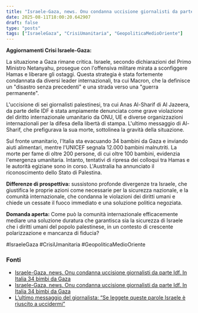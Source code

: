 ```yaml
---
title: "Israele-Gaza, news. Onu condanna uccisione giornalisti da parte Idf. In Italia 34 bimbi da Gaza"
date: 2025-08-11T18:00:20.642907
draft: false
type: "posts"
tags: ["IsraeleGaza", "CrisiUmanitaria", "GeopoliticaMedioOriente"]
---
```


**Aggiornamenti Crisi Israele-Gaza:**

La situazione a Gaza rimane critica.  Israele, secondo dichiarazioni del Primo Ministro Netanyahu,  prosegue con l'offensiva militare mirata a sconfiggere Hamas e liberare gli ostaggi.  Questa strategia è stata fortemente condannata da diversi leader internazionali, tra cui Macron, che la definisce un "disastro senza precedenti" e una strada verso una "guerra permanente".  

L'uccisione di sei giornalisti palestinesi, tra cui Anas Al-Sharif di Al Jazeera, da parte delle IDF è stata ampiamente denunciata come grave violazione del diritto internazionale umanitario da ONU, UE e diverse organizzazioni internazionali per la difesa della libertà di stampa.  L'ultimo messaggio di Al-Sharif, che prefigurava la sua morte, sottolinea la gravità della situazione.

Sul fronte umanitario, l'Italia sta evacuando 34 bambini da Gaza e inviando aiuti alimentari, mentre l'UNICEF segnala 12.000 bambini malnutriti.  La morte per fame di oltre 200 persone, di cui oltre 100 bambini,  evidenzia l'emergenza umanitaria.  Intanto, tentativi di ripresa dei colloqui tra Hamas e le autorità egiziane sono in corso.  L'Australia ha annunciato il riconoscimento dello Stato di Palestina.

**Differenze di prospettiva:** sussistono profonde divergenze tra Israele, che giustifica le proprie azioni come necessarie per la sicurezza nazionale, e la comunità internazionale, che condanna le violazioni dei diritti umani e chiede un cessate il fuoco immediato e una soluzione politica negoziata.

**Domanda aperta:**  Come può la comunità internazionale efficacemente mediare una soluzione duratura che garantisca sia la sicurezza di Israele che i diritti umani del popolo palestinese, in un contesto di crescente polarizzazione e mancanza di fiducia?

#IsraeleGaza #CrisiUmanitaria #GeopoliticaMedioOriente


### Fonti
- [Israele-Gaza, news. Onu condanna uccisione giornalisti da parte Idf. In Italia 34 bimbi da Gaza](https://www.repubblica.it/esteri/2025/08/11/diretta/israele_gaza_hamas_guerra_news_oggi_diretta-424783198/)
- [Israele-Gaza, news. Onu condanna uccisione giornalisti da parte Idf. In Italia 34 bimbi da Gaza](https://www.repubblica.it/esteri/2025/08/11/diretta/israele_gaza_hamas_guerra_news_oggi_diretta-424783198/)
- [L’ultimo messaggio del giornalista: “Se leggete queste parole Israele è riuscito a uccidermi”](https://www.repubblica.it/esteri/2025/08/11/news/l_ultimo_messaggio_del_giornalista_anas_al_sharif_israele_e_riuscito_a_uccidermi-424784073/)
